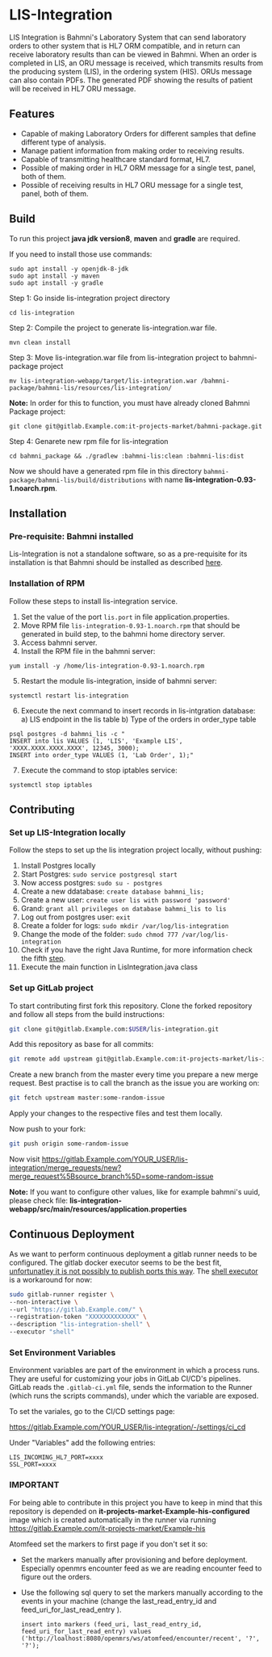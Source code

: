 # LIS-Integration

LIS Integration is Bahmni's Laboratory System that can send laboratory orders to other system that is HL7 ORM compatible, and in return can receive laboratory results than can be viewed in Bahmni. When an order is completed in LIS, an ORU message is received, which transmits results from the producing system (LIS), in the ordering system (HIS). ORUs message can also contain PDFs. The generated PDF showing the results of patient will be received in HL7 ORU message.

## Features

* Capable of making Laboratory Orders for different samples that define different type of analysis.
* Manage patient information from making order to receiving results.
* Capable of transmitting healthcare standard format, HL7.
* Possible of making order in HL7 ORM message for a single test, panel, both of them.
* Possible of receiving results in HL7 ORU message for a single test, panel, both of them.

## Build

To run this project **java jdk version8**, **maven** and **gradle** are required.

If you need to install those use commands:
```
sudo apt install -y openjdk-8-jdk
sudo apt install -y maven
sudo apt install -y gradle
```

Step 1: Go inside lis-integration project directory
```
cd lis-integration
```

Step 2: Compile the project to generate lis-integration.war file.
```
mvn clean install 
```

Step 3: Move lis-integration.war file from lis-integration project to bahmni-package project
```
mv lis-integration-webapp/target/lis-integration.war /bahmni-package/bahmni-lis/resources/lis-integration/
```
**Note:**  In order for this to function, you must have already cloned Bahmni Package project:
```
git clone git@gitlab.Example.com:it-projects-market/bahmni-package.git
```

Step 4: Genarete new rpm file for lis-integration
```
cd bahmni_package && ./gradlew :bahmni-lis:clean :bahmni-lis:dist
```

Now we should have a generated rpm file in this directory ```bahmni-package/bahmni-lis/build/distributions``` with name **lis-integration-0.93-1.noarch.rpm**.

## Installation

### Pre-requisite: Bahmni installed

Lis-Integration is not a standalone software, so as a pre-requisite for its installation is that Bahmni should be installed as described [here](https://gitlab.Example.com/it-projects-market/bahmni).

### Installation of RPM

Follow these steps to install lis-integration service.

1. Set the value of the port `lis.port` in file application.properties.
2. Move RPM file `lis-integration-0.93-1.noarch.rpm` that should be generated in build step, to the bahmni home directory server.
3. Access bahmni server.
4. Install the RPM file in the bahmni server:  
```
yum install -y /home/lis-integration-0.93-1.noarch.rpm
```
5. Restart the module lis-integration, inside of bahmni server: 
```
systemctl restart lis-integration
```
6. Execute the next command to insert records in lis-intgration database:
a) LIS endpoint in the lis table 
b) Type of the orders in order_type table 
```
psql postgres -d bahmni_lis -c "
INSERT into lis VALUES (1, 'LIS', 'Example LIS', 'XXXX.XXXX.XXXX.XXXX', 12345, 3000);
INSERT into order_type VALUES (1, 'Lab Order', 1);"
```
7. Execute the command to stop iptables service:
```
systemctl stop iptables
```

## Contributing

### Set up LIS-Integration locally

Follow the steps to set up the lis integration project locally, without pushing:

1. Install Postgres locally
2. Start Postgres: ```sudo service postgresql start```
3. Now access postgres: ```sudo su - postgres```
4. Create a new ddatabase: ```create database bahmni_lis;```
5. Create a new user: ```create user lis with password 'password'```
6. Grand: ```grant all privileges on database bahmni_lis to lis```
7. Log out from postgres user: ```exit```
8. Create a folder for logs: ```sudo mkdir /var/log/lis-integration```
9. Change the mode of the folder: ```sudo chmod 777 /var/log/lis-integration```
10. Check if you have the right Java Runtime, for more information check the fifth [step](https://gitlab.Example.com/sgf-it/it-wiki/-/wikis/how-to-beginners/Install-Java-In-VSCode). 
11. Execute the main function in LisIntegration.java class

### Set up GitLab project

To start contributing first fork this repository. Clone the forked repository and follow all steps from the build instructions:
```bash
git clone git@gitlab.Example.com:$USER/lis-integration.git
```

Add this repository as base for all commits:
```bash
git remote add upstream git@gitlab.Example.com:it-projects-market/lis-integration.git
```

Create a new branch from the master every time you prepare a new merge request. 
Best practise is to call the branch as the issue you are working on:
```bash
git fetch upstream master:some-random-issue
```

Apply your changes to the respective files and test them locally. 

Now push to your fork:
```bash
git push origin some-random-issue
```
Now visit https://gitlab.Example.com/YOUR_USER/lis-integration/merge_requests/new?merge_request%5Bsource_branch%5D=some-random-issue

**Note:** If you want to configure other values, like for example bahmni's uuid, please check file: **lis-integration-webapp/src/main/resources/application.properties** 

## Continuous Deployment

As we want to perform continuous deployment a gitlab runner needs to be configured. The gitlab docker executor seems to be the best fit, [unfortunatley it is not possibly to publish ports this way](https://gitlab.com/gitlab-org/gitlab-runner/issues/3500). The [shell executor](https://docs.gitlab.com/runner/executors/#shell-executor) is a workaround for now:
```bash
sudo gitlab-runner register \
--non-interactive \
--url "https://gitlab.Example.com/" \
--registration-token "XXXXXXXXXXXXX" \
--description "lis-integration-shell" \
--executor "shell"
```

### Set Environment Variables

Environment variables are part of the environment in which a process runs. They are useful for customizing your jobs in GitLab CI/CD's pipelines.
GitLab reads the ```.gitlab-ci.yml``` file, sends the information to the Runner (which runs the scripts commands), under which the variable are exposed.

To set the variales, go to the CI/CD settings page:

https://gitlab.Example.com/YOUR_USER/lis-integration/-/settings/ci_cd

Under "Variables" add the following entries:

```
LIS_INCOMING_HL7_PORT=xxxx
SSL_PORT=xxxx
```

### IMPORTANT

For being able to contribute in this project you have to keep in mind that this repository is depended on **it-projects-market-Example-his-configured** image which is created automatically in the runner via running https://gitlab.Example.com/it-projects-market/Example-his

Atomfeed set the markers to first page if you don't set it so: 

 - Set the markers manually after provisioning and before deployment. Especially openmrs encounter feed as we are reading encounter feed to figure out the orders.

 - Use the following sql query to set the markers manually according to the events in your machine (change the last_read_entry_id and feed_uri_for_last_read_entry ).
	```
	insert into markers (feed_uri, last_read_entry_id, feed_uri_for_last_read_entry) values ('http://loalhost:8080/openmrs/ws/atomfeed/encounter/recent', '?', '?');
	```